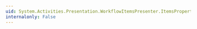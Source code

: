 ```yaml
---
uid: System.Activities.Presentation.WorkflowItemsPresenter.ItemsProperty
internalonly: False
---
```

